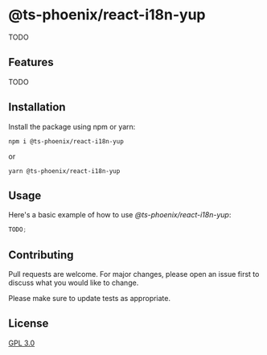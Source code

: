 # @ts-phoenix/react-i18n-yup

TODO

## Features

TODO

## Installation

Install the package using npm or yarn:

```
npm i @ts-phoenix/react-i18n-yup
```

or

```
yarn @ts-phoenix/react-i18n-yup
```

## Usage

Here's a basic example of how to use _@ts-phoenix/react-i18n-yup_:

```ts
TODO;
```

## Contributing

Pull requests are welcome. For major changes, please open an issue first
to discuss what you would like to change.

Please make sure to update tests as appropriate.

## License

[GPL 3.0](https://choosealicense.com/licenses/gpl-3.0/)
